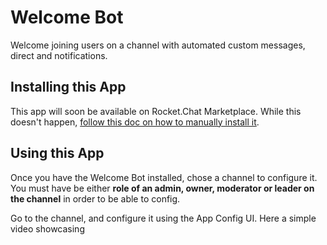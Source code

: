 # Welcome Bot
Welcome joining users on a channel with automated custom messages, direct and notifications.


## Installing this App
This app will soon be available on Rocket.Chat Marketplace. While this doesn't happen, [follow this doc on how to manually install it](https://docs.rocket.chat/setup-and-configure/rocket.chat-air-gapped-deployment/manual-app-installation).

## Using this App
Once you have the Welcome Bot installed, chose a channel to configure it. You must have be either **role of an admin, owner, moderator or leader on the channel** in order to be able to config. 

Go to the channel, and configure it using the App Config UI. Here a simple video showcasing